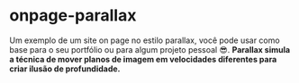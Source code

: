 # onpage-parallax
 Um exemplo de um site on page no estilo parallax, você pode usar como base para o seu portfólio ou para algum projeto pessoal 😎. 
 **Parallax simula a técnica de mover planos de imagem em velocidades diferentes para criar ilusão de profundidade.**
